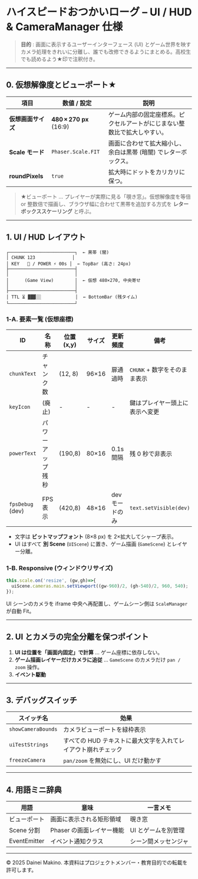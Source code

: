 # ハイスピードおつかいローグ – UI / HUD & CameraManager 仕様

> **目的** : 画面に表示するユーザーインターフェース (UI) とゲーム世界を映すカメラ処理をきれいに分離し、誰でも改修できるようにまとめる。高校生でも読めるよう★印で注釈付き。

---

## 0. 仮想解像度とビューポート★

| 項目                    | 数値 / 設定                 | 説明                                   |
| --------------------- | ----------------------- | ------------------------------------ |
| **仮想画面サイズ**           | **480 × 270 px** (16:9) | ゲーム内部の固定座標系。ピクセルアートがにじまない整数比で拡大しやすい。 |
| **Scale モード**         | `Phaser.Scale.FIT`      | 画面に合わせて拡大縮小し、余白は黒帯 (暗闇) でレターボックス。    |
| **roundPixels**       | `true`                  | 拡大時にドットをカリカリに保つ。                     |

> ★ビューポート … プレイヤーが実際に見る「覗き窓」。仮想解像度を等倍 or 整数倍で描画し、ブラウザ幅に合わせて黒帯を追加する方式を **レターボックススケーリング** と呼ぶ。

---

## 1. UI / HUD レイアウト

```
┌─────────────────────────┐  ← 黒帯 (闇)
│ CHUNK 123              │
│ KEY   🔑 / POWER ⚡ 00s │  ← TopBar (高さ: 24px)
├─────────────────────────┤
│                         │
│      (Game View)        │  ← 仮想 480×270, 中央寄せ
│                         │
├─────────────────────────┤
│ TTL ⏳ ▓▓▓░░             │  ← BottomBar (残タイム)
└─────────────────────────┘
```

### 1‑A. 要素一覧 (仮想座標)

| ID               | 名称       | 位置 (x,y) | サイズ    | 更新頻度     | 備考                     |
| ---------------- | -------- | -------- | ------ | -------- | ---------------------- |
| `chunkText`      | チャンク数  | (12, 8)  | 96×16  | 扉通過時    | `CHUNK` + 数字をそのまま表示 |
| `keyIcon`        | (廃止)          | -        | -      | -          | 鍵はプレイヤー頭上に表示へ変更 |
| `powerText`      | パワーアップ残秒 | (190,8)  | 80×16  | 0.1s 間隔  | 残 0 秒で非表示              |
| `fpsDebug` (dev) | FPS 表示   | (420,8)  | 48×16  | devモードのみ | `text.setVisible(dev)` |

- 文字は **ビットマップフォント** (8×8 px) を 2×拡大してシャープ表示。
- UI はすべて **別 Scene** (`UIScene`) に置き、ゲーム描画 (`GameScene`) とレイヤー分離。

### 1‑B. Responsive (ウィンドウリサイズ)

```ts
this.scale.on('resize', (gw,gh)=>{
  uiScene.cameras.main.setViewport((gw-960)/2, (gh-540)/2, 960, 540);
});
```

UI シーンのカメラを iframe 中央へ再配置し、ゲームシーン側は `ScaleManager` が自動 Fit。

---



## 2. UI とカメラの完全分離を保つポイント

1. **UI は位置を「画面内固定」で計算** … ゲーム座標に依存しない。
2. **ゲーム描画レイヤーだけカメラに追従** … `GameScene` のカメラだけ `pan / zoom` 操作。
3. **イベント駆動**

---

## 3. デバッグスイッチ

| スイッチ名              | 効果                                |
| ------------------ | --------------------------------- |
| `showCameraBounds` | カメラビューポートを緑枠表示                    |
| `uiTestStrings`    | すべての HUD テキストに最大文字を入れてレイアウト崩れチェック |
| `freezeCamera`     | `pan/zoom` を無効にし、UI だけ動かす         |

---

## 4. 用語ミニ辞典

| 用語           | 意味               | 一言メモ        |
| ------------ | ---------------- | ----------- |
| ビューポート       | 画面に表示される矩形領域     | 覗き窓         |
| Scene 分割     | Phaser の画面レイヤー機能 | UI とゲームを別管理 |
| EventEmitter | イベント通知クラス        | シーン間メッセンジャ  |

---

© 2025 Dainei Makino. 本資料はプロジェクトメンバー・教育目的での転載を許可します。

